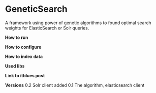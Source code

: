 # GeneticSearch
A framework using power of genetic algorithms to found optimal search weights for ElasticSearch or Solr queries.

**How to run**

**How to configure**

**How to index data**

**Used libs**

**Link to itblues post**

**Versions**
0.2 Solr client added
0.1 The algorithm, elasticsearch client
